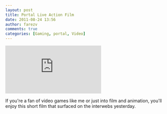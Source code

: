 ```yaml
---
layout: post
title: Portal Live Action Film
date: 2011-08-24 13:56
author: farezv
comments: true
categories: [Gaming, portal, Video]
---
```

<iframe width="auto" height="auto" src="http://www.youtube.com/embed/4drucg1A6Xk" frameborder="0" allowfullscreen></iframe>

If you're a fan of video games like me or just into film and animation, you'll enjoy this short film that surfaced on the interwebs yesterday.
